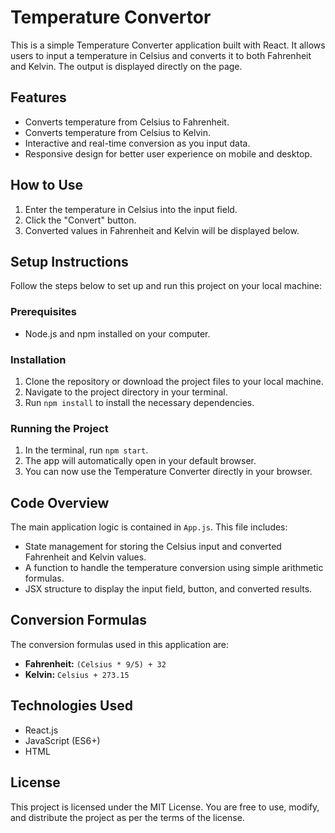 <html>
  <head>
  </head>
  <body>
    <h1>Temperature Convertor</h1>
    <p>This is a simple Temperature Converter application built with React. It allows users to input a temperature in Celsius and converts it to both Fahrenheit and Kelvin. The output is displayed directly on the page.</p>

  <h2>Features</h2>
   <ul>
        <li>Converts temperature from Celsius to Fahrenheit.</li>
        <li>Converts temperature from Celsius to Kelvin.</li>
        <li>Interactive and real-time conversion as you input data.</li>
        <li>Responsive design for better user experience on mobile and desktop.</li>
    </ul>
    <h2>How to Use</h2>
    <ol>
        <li>Enter the temperature in Celsius into the input field.</li>
        <li>Click the "Convert" button.</li>
        <li>Converted values in Fahrenheit and Kelvin will be displayed below.</li>
    </ol>
    <h2>Setup Instructions</h2>
    <p>Follow the steps below to set up and run this project on your local machine:</p>
    <h3>Prerequisites</h3>
    <ul>
        <li>Node.js and npm installed on your computer.</li>
    </ul>
    <h3>Installation</h3>
    <ol>
        <li>Clone the repository or download the project files to your local machine.</li>
        <li>Navigate to the project directory in your terminal.</li>
        <li>Run <code>npm install</code> to install the necessary dependencies.</li>
    </ol>
    <h3>Running the Project</h3>
    <ol>
        <li>In the terminal, run <code>npm start</code>.</li>
        <li>The app will automatically open in your default browser.</li>
        <li>You can now use the Temperature Converter directly in your browser.</li>
    </ol>
    <h2>Code Overview</h2>
    <p>The main application logic is contained in <code>App.js</code>. This file includes:</p>
    <ul>
        <li>State management for storing the Celsius input and converted Fahrenheit and Kelvin values.</li>
        <li>A function to handle the temperature conversion using simple arithmetic formulas.</li>
        <li>JSX structure to display the input field, button, and converted results.</li>
    </ul>
    <h2>Conversion Formulas</h2>
    <p>The conversion formulas used in this application are:</p>
    <ul>
        <li><strong>Fahrenheit:</strong> <code>(Celsius * 9/5) + 32</code></li>
        <li><strong>Kelvin:</strong> <code>Celsius + 273.15</code></li>
    </ul>
    <h2>Technologies Used</h2>
    <ul>
        <li>React.js</li>
        <li>JavaScript (ES6+)</li>
        <li>HTML</li>
    </ul>
    <h2>License</h2>
    <p>This project is licensed under the MIT License. You are free to use, modify, and distribute the project as per the terms of the license.</p>    
          
  </body>
</html>